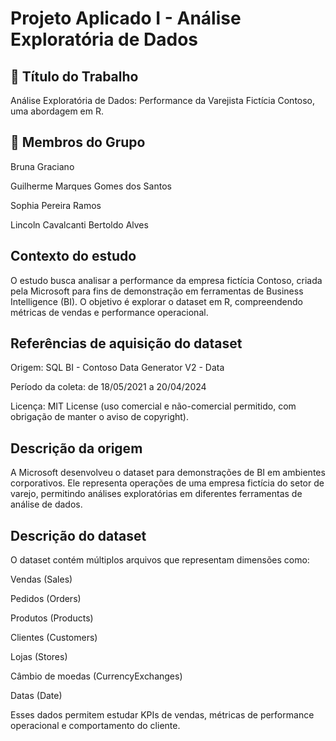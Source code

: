 # Projeto Aplicado I - Análise Exploratória de Dados

## 🎯 Título do Trabalho
Análise Exploratória de Dados: Performance da Varejista Fictícia Contoso, uma abordagem em R.

## 👥 Membros do Grupo

Bruna Graciano

Guilherme Marques Gomes dos Santos

Sophia Pereira Ramos

Lincoln Cavalcanti Bertoldo Alves

## Contexto do estudo

O estudo busca analisar a performance da empresa fictícia Contoso, criada pela Microsoft para fins de demonstração em ferramentas de Business Intelligence (BI). O objetivo é explorar o dataset em R, compreendendo métricas de vendas e performance operacional.

## Referências de aquisição do dataset

Origem: SQL BI - Contoso Data Generator V2 - Data

Período da coleta: de 18/05/2021 a 20/04/2024

Licença: MIT License (uso comercial e não-comercial permitido, com obrigação de manter o aviso de copyright).

## Descrição da origem

A Microsoft desenvolveu o dataset para demonstrações de BI em ambientes corporativos. Ele representa operações de uma empresa fictícia do setor de varejo, permitindo análises exploratórias em diferentes ferramentas de análise de dados.

## Descrição do dataset

O dataset contém múltiplos arquivos que representam dimensões como:

Vendas (Sales)

Pedidos (Orders)

Produtos (Products)

Clientes (Customers)

Lojas (Stores)

Câmbio de moedas (CurrencyExchanges)

Datas (Date)

Esses dados permitem estudar KPIs de vendas, métricas de performance operacional e comportamento do cliente.
